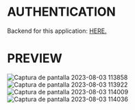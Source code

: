 # AUTHENTICATION

Backend for this application: <a href="https://github.com/andresha20/SERVER-BACKEND-AUTH-JWT-ASP.NET-MySQL" target="_blank">HERE.</a>

# PREVIEW
![Captura de pantalla 2023-08-03 113858](https://github.com/andresha20/CLIENT-FRONTEND-REACT-Typescript-authentication/assets/80694673/fbe32da5-0588-4439-9c8c-3b3cbe45242e)
![Captura de pantalla 2023-08-03 113922](https://github.com/andresha20/CLIENT-FRONTEND-REACT-Typescript-authentication/assets/80694673/e6d4c2c5-17a8-45f9-9277-0176fb72bdaa)
![Captura de pantalla 2023-08-03 114009](https://github.com/andresha20/CLIENT-FRONTEND-REACT-Typescript-authentication/assets/80694673/bd3a7e7a-72d4-403f-83a5-e2352a07e2d7)
![Captura de pantalla 2023-08-03 114036](https://github.com/andresha20/CLIENT-FRONTEND-REACT-Typescript-authentication/assets/80694673/8f44125e-ada7-4f8b-be1f-0e9f0b0a0bff)
